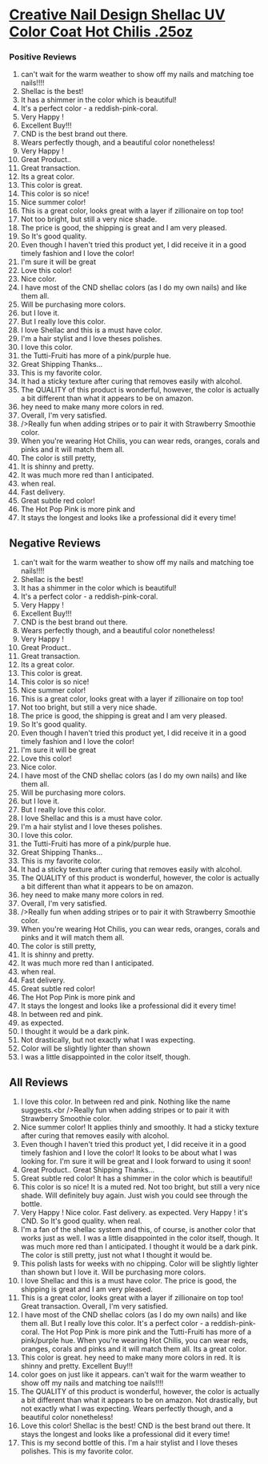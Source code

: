 # [Creative Nail Design Shellac UV Color Coat Hot Chilis .25oz](https://products.checkmycream.com/products/Creative-Nail-Design-Shellac-UV-Color-Coat-Hot-Chilis-.25oz.html)

### Positive Reviews

<ol>
      <li>can&#x27;t wait for the warm weather to show off my nails and matching toe nails!!!!</li>
      <li>Shellac is the best!  </li>
      <li>It has a shimmer in the color which is beautiful!</li>
      <li>It&#x27;s a perfect color - a reddish-pink-coral.  </li>
      <li>Very Happy !</li>
      <li>Excellent Buy!!!</li>
      <li>CND is the best brand out there.  </li>
      <li>Wears perfectly though, and a beautiful color nonetheless!</li>
      <li>Very Happy !</li>
      <li>Great Product..</li>
      <li>Great transaction.</li>
      <li>Its a great color.</li>
      <li>This color is great.</li>
      <li>This color is so nice!</li>
      <li>Nice summer color!</li>
      <li>This is a great color, looks great with a layer if zillionaire on top too!</li>
      <li>Not too bright, but still a very nice shade.</li>
      <li>The price is good, the shipping is great and I am very pleased.</li>
      <li>So It&#x27;s good quality.</li>
      <li>Even though I haven&#x27;t tried this product yet, I did receive it in a good timely fashion and I love the color!  </li>
      <li>I&#x27;m sure it will be great</li>
      <li>Love this color!  </li>
      <li>Nice color.</li>
      <li>I have most of the CND shellac colors (as I do my own nails) and like them all.  </li>
      <li>Will be purchasing more colors.</li>
      <li>but I love it.  </li>
      <li>But I really love this color.  </li>
      <li>I love Shellac and this is a must have color.</li>
      <li>I&#x27;m a hair stylist and I love theses polishes.</li>
      <li>I love this color.</li>
      <li>the Tutti-Fruiti has more of a pink/purple hue.  </li>
      <li>Great Shipping Thanks...</li>
      <li>This is my favorite color.</li>
      <li>It had a sticky texture after curing that removes easily with alcohol.</li>
      <li>The QUALITY of this product is wonderful, however, the color is actually a bit different than what it appears to be on amazon.</li>
      <li>hey need to make many more colors in red.</li>
      <li>Overall, I&#x27;m very satisfied.</li>
      <li>/&gt;Really fun when adding stripes or to pair it with Strawberry Smoothie color.</li>
      <li>When you&#x27;re wearing Hot Chilis, you can wear reds, oranges, corals and pinks and it will match them all.  </li>
      <li>The color is still pretty,</li>
      <li>It is shinny and pretty.</li>
      <li>It was much more red than I anticipated.</li>
      <li>when real.</li>
      <li>Fast delivery.</li>
      <li>Great subtle red color!  </li>
      <li>The Hot Pop Pink is more pink and</li>
      <li>It stays the longest and looks like a professional did it every time!</li>
</ol>


<h2>Negative Reviews</h2>
<ol>
<li> can&#x27;t wait for the warm weather to show off my nails and matching toe nails!!!!</li>
<li> Shellac is the best!  </li>
<li> It has a shimmer in the color which is beautiful!</li>
<li> It&#x27;s a perfect color - a reddish-pink-coral.  </li>
<li> Very Happy !</li>
<li> Excellent Buy!!!</li>
<li> CND is the best brand out there.  </li>
<li> Wears perfectly though, and a beautiful color nonetheless!</li>
<li> Very Happy !</li>
<li> Great Product..</li>
<li> Great transaction.</li>
<li> Its a great color.</li>
<li> This color is great.</li>
<li> This color is so nice!</li>
<li> Nice summer color!</li>
<li> This is a great color, looks great with a layer if zillionaire on top too!</li>
<li> Not too bright, but still a very nice shade.</li>
<li> The price is good, the shipping is great and I am very pleased.</li>
<li> So It&#x27;s good quality.</li>
<li> Even though I haven&#x27;t tried this product yet, I did receive it in a good timely fashion and I love the color!  </li>
<li> I&#x27;m sure it will be great</li>
<li> Love this color!  </li>
<li> Nice color.</li>
<li> I have most of the CND shellac colors (as I do my own nails) and like them all.  </li>
<li> Will be purchasing more colors.</li>
<li> but I love it.  </li>
<li> But I really love this color.  </li>
<li> I love Shellac and this is a must have color.</li>
<li> I&#x27;m a hair stylist and I love theses polishes.</li>
<li> I love this color.</li>
<li> the Tutti-Fruiti has more of a pink/purple hue.  </li>
<li> Great Shipping Thanks...</li>
<li> This is my favorite color.</li>
<li> It had a sticky texture after curing that removes easily with alcohol.</li>
<li> The QUALITY of this product is wonderful, however, the color is actually a bit different than what it appears to be on amazon.</li>
<li> hey need to make many more colors in red.</li>
<li> Overall, I&#x27;m very satisfied.</li>
<li> /&gt;Really fun when adding stripes or to pair it with Strawberry Smoothie color.</li>
<li> When you&#x27;re wearing Hot Chilis, you can wear reds, oranges, corals and pinks and it will match them all.  </li>
<li> The color is still pretty,</li>
<li> It is shinny and pretty.</li>
<li> It was much more red than I anticipated.</li>
<li> when real.</li>
<li> Fast delivery.</li>
<li> Great subtle red color!  </li>
<li> The Hot Pop Pink is more pink and</li>
<li> It stays the longest and looks like a professional did it every time!</li>
<li> In between red and pink.</li>
<li> as expected.</li>
<li> I thought it would be a dark pink.</li>
<li> Not drastically, but not exactly what I was expecting.</li>
<li> Color will be slightly lighter than shown</li>
<li> I was a little disappointed in the color itself, though.</li>
</ol>

<h2>All Reviews</h2>

<ol>
    <li> I love this color. In between red and pink. Nothing like the name suggests.&lt;br /&gt;Really fun when adding stripes or to pair it with Strawberry Smoothie color.</li>
    <li> Nice summer color! It applies thinly and smoothly. It had a sticky texture after curing that removes easily with alcohol.</li>
    <li> Even though I haven&#x27;t tried this product yet, I did receive it in a good timely fashion and I love the color!  It looks to be about what I was looking for. I&#x27;m sure it will be great and I look forward to using it soon!</li>
    <li> Great Product.. Great Shipping Thanks...</li>
    <li> Great subtle red color!  It has a shimmer in the color which is beautiful!</li>
    <li> This color is so nice! It is a muted red. Not too bright, but still a very nice shade. Will definitely buy again. Just wish you could see through the bottle.</li>
    <li> Very Happy ! Nice color. Fast delivery. as expected. Very Happy ! it&#x27;s CND. So It&#x27;s good quality. when real.</li>
    <li> I&#x27;m a fan of the shellac system and this, of course, is another color that works just as well. I was a little disappointed in the color itself, though. It was much more red than I anticipated. I thought it would be a dark pink. The color is still pretty, just not what I thought it would be.</li>
    <li> This polish lasts for weeks with no chipping.  Color will be slightly lighter than shown but I love it.  Will be purchasing more colors.</li>
    <li> I love Shellac and this is a must have color. The price is good, the shipping is great and I am very pleased.</li>
    <li> This is a great color, looks great with a layer if zillionaire on top too! Great transaction. Overall, I&#x27;m very satisfied.</li>
    <li> I have most of the CND shellac colors (as I do my own nails) and like them all.  But I really love this color.  It&#x27;s a perfect color - a reddish-pink-coral.  The Hot Pop Pink is more pink and the Tutti-Fruiti has more of a pink/purple hue.  When you&#x27;re wearing Hot Chilis, you can wear reds, oranges, corals and pinks and it will match them all.  Its a great color.</li>
    <li> This color is great. hey need to make many more colors in red. It is shinny and pretty. Excellent Buy!!!</li>
    <li> color goes on just like it appears. can&#x27;t wait for the warm weather to show off my nails and matching toe nails!!!!</li>
    <li> The QUALITY of this product is wonderful, however, the color is actually a bit different than what it appears to be on amazon. Not drastically, but not exactly what I was expecting. Wears perfectly though, and a beautiful color nonetheless!</li>
    <li> Love this color!  Shellac is the best!  CND is the best brand out there.  It stays the longest and looks like a professional did it every time!</li>
    <li> This is my second bottle of this. I&#x27;m a hair stylist and I love theses polishes. This is my favorite color.</li>
</ol>




